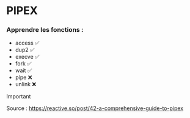# PIPEX

### Apprendre les fonctions : 

- access ✅
- dup2 ✅
- execve ✅ 
- fork ✅
- wait ✅
- pipe ❌ 
- unlink ❌ 

> [!IMPORTANT]
> Source : https://reactive.so/post/42-a-comprehensive-guide-to-pipex
